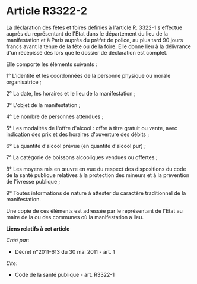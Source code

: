 # Article R3322-2

La déclaration des fêtes et foires définies à l'article R. 3322-1 s'effectue auprès du représentant de l'Etat dans le
département du lieu de la manifestation et à Paris auprès du préfet de police, au plus tard 90 jours francs avant la tenue de
la fête ou de la foire. Elle donne lieu à la délivrance d'un récépissé dès lors que le dossier de déclaration est complet. 

Elle comporte les éléments suivants : 

1° L'identité et les coordonnées de la personne physique ou morale organisatrice ; 

2° La date, les horaires et le lieu de la manifestation ; 

3° L'objet de la manifestation ; 

4° Le nombre de personnes attendues ; 

5° Les modalités de l'offre d'alcool : offre à titre gratuit ou vente, avec indication des prix et des horaires d'ouverture
des débits ; 

6° La quantité d'alcool prévue (en quantité d'alcool pur) ; 

7° La catégorie de boissons alcooliques vendues ou offertes ; 

8° Les moyens mis en œuvre en vue du respect des dispositions du code de la santé publique relatives à la protection des
mineurs et à la prévention de l'ivresse publique ; 

9° Toutes informations de nature à attester du caractère traditionnel de la manifestation. 

Une copie de ces éléments est adressée par le représentant de l'Etat au maire de la ou des communes où la manifestation a
lieu.

**Liens relatifs à cet article**

_Créé par_:

  - Décret n°2011-613 du 30 mai 2011 - art. 1

_Cite_:

  - Code de la santé publique - art. R3322-1

